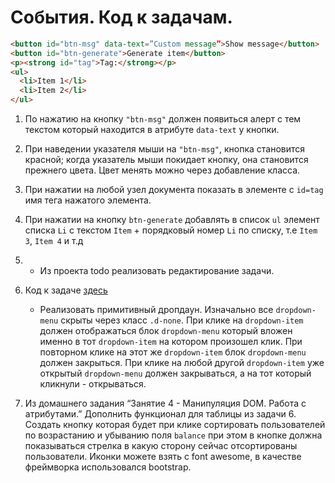 # События. Код к задачам.
```html
<button id="btn-msg" data-text=”Custom message”>Show message</button>
<button id="btn-generate">Generate item</button>
<p><strong id="tag">Tag:</strong></p>
<ul>
  <li>Item 1</li>
  <li>Item 2</li>
</ul>
```
1. По нажатию на кнопку `"btn-msg"` должен появиться алерт с тем текстом который находится в атрибуте `data-text` у кнопки.

2. При наведении указателя мыши на `"btn-msg"`, кнопка становится красной; когда указатель мыши покидает кнопку, она становится прежнего цвета. Цвет менять можно через добавление класса.

3. При нажатии на любой узел документа показать в элементе с `id=tag` имя тега нажатого элемента.

4. При нажатии на кнопку `btn-generate` добавлять в список `ul` элемент списка `Li` с текстом `Item` + порядковый номер `Li` по списку, т.е `Item 3`, `Item 4` и т.д 

5. * Из проекта todo реализовать редактирование задачи.

6. Код к задаче [здесь](https://codepen.io/dmgame/pen/WLgxxo)
   * Реализовать примитивный дропдаун. Изначально все `dropdown-menu` скрыты через класс `.d-none`. При клике на `dropdown-item` должен отображаться блок `dropdown-menu` который вложен именно в тот `dropdown-item` на котором произошел клик. При повторном клике на этот же `dropdown-item` блок `dropdown-menu` должен закрыться. При клике на любой другой `dropdown-item` уже открытый `dropdown-menu` должен закрываться, а на тот который кликнули - открываться. 

7. Из домашнего задания “Занятие 4 - Манипуляция DOM. Работа с атрибутами.” Дополнить функционал для таблицы из задачи 6. Создать кнопку которая будет при клике сортировать пользователей по возрастанию и убыванию поля `balance` при этом в кнопке должна показываться стрелка в какую сторону сейчас отсортированы пользователи. Иконки можете взять с font awesome, в качестве фреймворка использовался bootstrap.

